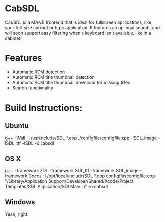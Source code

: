 # CabSDL

CabSDL is a MAME frontend that is ideal for fullscreen applications, like your
full-size cabinet or htpc application. It features an optional search, and will
soon support easy filtering when a keyboard isn't available, like in a cabinet.

# Features

 * Automatic ROM detection
 * Automatic ROM title thumbnail detection
 * Automatic ROM title thumbnail download for missing titles
 * Search functionality

# Build Instructions:

## Ubuntu

g++ -Wall -I /usr/include/SDL *.cpp ./configfile/configfile.cpp <path-to-libcurl> -lSDL_image -lSDL_ttf -lSDL  -o cabsdl

## OS X

g++ -framework SDL -framework SDL_ttf -framework SDL_image -framework Cocoa -I /opt/local/include/SDL *.cpp configfile/configfile.cpp "/Library/Application Support/Developer/Shared/Xcode/Project Templates/SDL Application/SDLMain.m" <path-to-libcurl> -o cabsdl

## Windows

Yeah, right.
